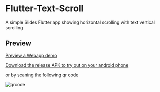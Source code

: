 # Flutter-Text-Scroll

A simple Slides Flutter app showing horizontal scrolling with text vertical scrolling 

## Preview

[Preview a Webapp demo](https://flutter-slides-text-scroll.web.app/) 

[Download the release APK to try out on your android phone](https://install.appcenter.ms/users/momenamiin/apps/flutter-slidestestscroll/distribution_groups/public) 

or by scaning the following qr code 

![qrcode](https://user-images.githubusercontent.com/18642838/139588068-3c9b4362-baa9-4177-8eec-6c8f7142813c.png)
